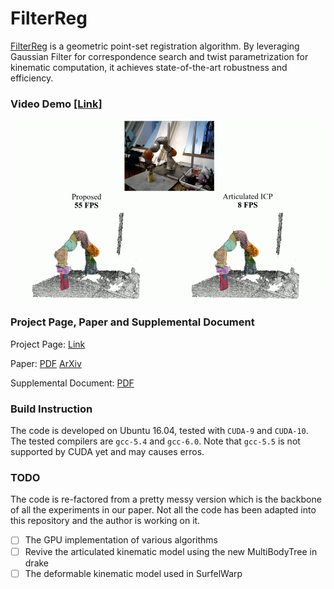 # FilterReg

[FilterReg](<https://sites.google.com/view/filterreg/home>) is a geometric point-set registration algorithm. By leveraging Gaussian Filter for correspondence search and twist parametrization for kinematic computation, it achieves state-of-the-art robustness and efficiency.

### Video Demo [[Link]](https://youtu.be/k-YQVZfM0qg)

[![FilterReg](./doc/articulated.png)](https://youtu.be/k-YQVZfM0qg)

### Project Page, Paper and Supplemental Document

Project Page: [Link](<https://sites.google.com/view/filterreg/home>)

Paper: [PDF](https://drive.google.com/file/d/1XLCAwkIRqnHFhYMx6hYf8LxN_IeozliZ/view?usp=sharing) [ArXiv](https://arxiv.org/abs/1811.10136)

Supplemental Document: [PDF](https://drive.google.com/file/d/1R_E-v3vh7aq3uwg_EOmZEtItMn649rVI/view?usp=sharing)

### Build Instruction

The code is developed on Ubuntu 16.04, tested with `CUDA-9` and `CUDA-10`. The tested compilers are `gcc-5.4` and `gcc-6.0`. Note that `gcc-5.5` is not supported by CUDA yet and may causes erros.

### TODO

The code is re-factored from a pretty messy version which is the backbone of all the experiments in our paper. Not all the code has been adapted into this repository and the author is working on it.

- [ ] The GPU implementation of various algorithms
- [ ] Revive the articulated kinematic model using the new MultiBodyTree in drake
- [ ] The deformable kinematic model used in SurfelWarp